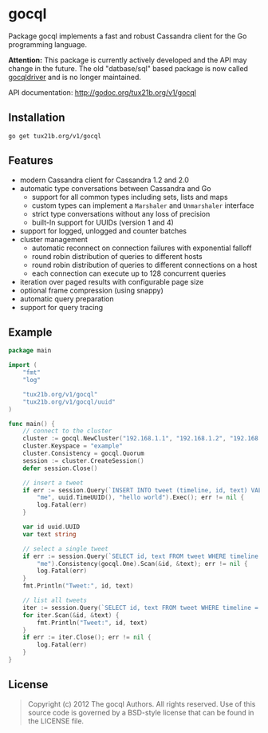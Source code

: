 gocql
=====

Package gocql implements a fast and robust Cassandra client for the
Go programming language.

**Attention:** This package is currently actively developed and the API may
change in the future. The old "datbase/sql" based package is now called
[gocqldriver](https://github.com/tux21b/gocqldriver) and is no longer
maintained.

API documentation: http://godoc.org/tux21b.org/v1/gocql

Installation
------------

    go get tux21b.org/v1/gocql


Features
--------

* modern Cassandra client for Cassandra 1.2 and 2.0
* automatic type conversations between Cassandra and Go
  * support for all common types including sets, lists and maps
  * custom types can implement a `Marshaler` and `Unmarshaler` interface
  * strict type conversations without any loss of precision
  * built-In support for UUIDs (version 1 and 4)
* support for logged, unlogged and counter batches
* cluster management
  * automatic reconnect on connection failures with exponential falloff
  * round robin distribution of queries to different hosts
  * round robin distribution of queries to different connections on a host
  * each connection can execute up to 128 concurrent queries
* iteration over paged results with configurable page size
* optional frame compression (using snappy)
* automatic query preparation
* support for query tracing

Example
-------

```go
package main

import (
	"fmt"
	"log"

	"tux21b.org/v1/gocql"
	"tux21b.org/v1/gocql/uuid"
)

func main() {
	// connect to the cluster
	cluster := gocql.NewCluster("192.168.1.1", "192.168.1.2", "192.168.1.3")
	cluster.Keyspace = "example"
	cluster.Consistency = gocql.Quorum
	session := cluster.CreateSession()
	defer session.Close()

	// insert a tweet
	if err := session.Query(`INSERT INTO tweet (timeline, id, text) VALUES (?, ?, ?)`,
		"me", uuid.TimeUUID(), "hello world").Exec(); err != nil {
		log.Fatal(err)
	}

	var id uuid.UUID
	var text string

	// select a single tweet
	if err := session.Query(`SELECT id, text FROM tweet WHERE timeline = ? LIMIT 1`,
		"me").Consistency(gocql.One).Scan(&id, &text); err != nil {
		log.Fatal(err)
	}
	fmt.Println("Tweet:", id, text)

	// list all tweets
	iter := session.Query(`SELECT id, text FROM tweet WHERE timeline = ?`, "me").Iter()
	for iter.Scan(&id, &text) {
		fmt.Println("Tweet:", id, text)
	}
	if err := iter.Close(); err != nil {
		log.Fatal(err)
	}
}
```

License
-------

> Copyright (c) 2012 The gocql Authors. All rights reserved.
> Use of this source code is governed by a BSD-style
> license that can be found in the LICENSE file.
